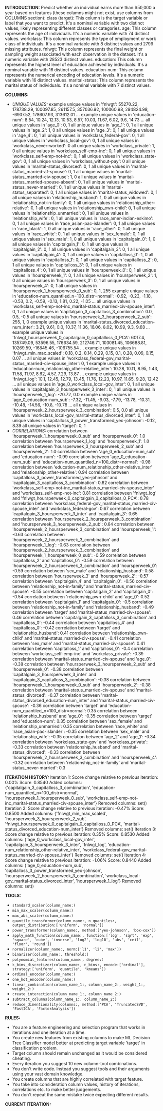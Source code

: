 **INTRODUCTION:**
Predict whether an individual earns more than $50,000 a year based on features (these columns might not exist, use columns from COLUMNS section):
class (target): This column is the target variable or label that you want to predict. It's a nominal variable with two distinct values, likely representing different classes or categories.
age: This column represents the age of individuals. It's a numeric variable with 74 distinct values.
workclass: This column represents the type of employment or work class of individuals. It's a nominal variable with 8 distinct values and 2799 missing attributes.
fnlwgt: This column represents the final weight or sampling weight associated with each observation in the dataset. It's a numeric variable with 28523 distinct values.
education: This column represents the highest level of education achieved by individuals. It's a nominal variable with 16 distinct values.
education-num: This column represents the numerical encoding of education levels. It's a numeric variable with 16 distinct values.
marital-status: This column represents the marital status of individuals. It's a nominal variable with 7 distinct values.

**COLUMNS:**
- *UNIQUE VALUES:*
example unique values in 'fnlwgt': 55270.22, 178738.29, 100097.85, 261157.5, 357036.92, 100060.98, 294824.98, -6907.52, 178607.93, 313612.01 ...
example unique values in 'education-num': 8.54, 10.24, 12.13, 10.53, 8.57, 10.03, 11.67, 6.02, 9.6, 14.73 ...
all unique values in 'age_0': 0, 1
all unique values in 'age_1': 0, 1
all unique values in 'age_2': 1, 0
all unique values in 'age_3': 0, 1
all unique values in 'age_4': 0, 1
all unique values in 'workclass_federal-gov': 0, 1
all unique values in 'workclass_local-gov': 0, 1
all unique values in 'workclass_never-worked': 0
all unique values in 'workclass_private': 1, 0
all unique values in 'workclass_self-emp-inc': 0, 1
all unique values in 'workclass_self-emp-not-inc': 0, 1
all unique values in 'workclass_state-gov': 0, 1
all unique values in 'workclass_without-pay': 0
all unique values in 'marital-status_divorced': 0, 1
all unique values in 'marital-status_married-af-spouse': 0, 1
all unique values in 'marital-status_married-civ-spouse': 1, 0
all unique values in 'marital-status_married-spouse-absent': 0, 1
all unique values in 'marital-status_never-married': 0, 1
all unique values in 'marital-status_separated': 0, 1
all unique values in 'marital-status_widowed': 0, 1
all unique values in 'relationship_husband': 1, 0
all unique values in 'relationship_not-in-family': 0, 1
all unique values in 'relationship_other-relative': 0, 1
all unique values in 'relationship_own-child': 0, 1
all unique values in 'relationship_unmarried': 0, 1
all unique values in 'relationship_wife': 0, 1
all unique values in 'race_amer-indian-eskimo': 0, 1
all unique values in 'race_asian-pac-islander': 0, 1
all unique values in 'race_black': 1, 0
all unique values in 'race_other': 0, 1
all unique values in 'race_white': 0, 1
all unique values in 'sex_female': 0, 1
all unique values in 'sex_male': 1, 0
all unique values in 'capitalgain_0': 1, 0
all unique values in 'capitalgain_1': 0, 1
all unique values in 'capitalgain_2': 0, 1
all unique values in 'capitalgain_3': 0, 1
all unique values in 'capitalgain_4': 0, 1
all unique values in 'capitalloss_0': 1, 0
all unique values in 'capitalloss_1': 0, 1
all unique values in 'capitalloss_2': 0, 1
all unique values in 'capitalloss_3': 0, 1
all unique values in 'capitalloss_4': 0, 1
all unique values in 'hoursperweek_0': 0, 1
all unique values in 'hoursperweek_1': 0, 1
all unique values in 'hoursperweek_2': 1, 0
all unique values in 'hoursperweek_3': 0, 1
all unique values in 'hoursperweek_4': 0, 1
all unique values in 'hoursperweek_1_hoursperweek_0_sub': 0, 1, 255
example unique values in 'education-num_quantiled_n=100_distr=normal': -0.92, -0.23, -1.18, -0.53, 0.2, -0.59, -0.13, 1.81, 0.22, -1.05 ...
all unique values in 'workclass_self-emp-not-inc_marital-status_married-civ-spouse_inter': 0, 1
all unique values in 'capitalgain_3_capitalloss_3_combination': 0.0, 0.5, -0.5
all unique values in 'hoursperweek_3_hoursperweek_2_sub': 255, 1, 0
example unique values in 'marital-status_divorced_education-num_inter': 3.21, 9.61, 0.0, 10.37, 11.36, 16.06, 8.02, 10.99, 9.3, 9.68 ...
example unique values in 'fnlwgt_hoursperweek_0_capitalgain_0_capitalloss_0_PCA': 6017.4, 135749.09, 53596.55, 176634.59, 212746.71, 103081.45, 106688.81, 10269.59, -16845.46, -106755.54 ...
example unique values in 'fnlwgt_min_max_scaled': 0.18, 0.2, 0.14, 0.29, 0.15, 0.1, 0.28, 0.09, 0.15, 0.07 ...
all unique values in 'workclass_federal-gov_marital-status_married-civ-spouse_inter': 0, 1
example unique values in 'education-num_relationship_other-relative_inter': 10.28, 10.11, 8.95, 1.43, 11.58, 11.97, 8.62, 4.57, 7.29, 13.87 ...
example unique values in 'fnlwgt_log': 10.1, 12.45, 12.79, 13.45, 11.76, 12.23, 10.97, 11.65, 9.28, 12.42 ...
all unique values in 'age_0_workclass_local-gov_inter': 0, 1
all unique values in 'capitalgain_3_hoursperweek_3_inter': 0, 1
all unique values in 'hoursperweek_1_log': -20.72, 0.0
example unique values in 'age_0_education-num_sub': -7.32, -11.45, -9.03, -7.79, -13.78, -10.31, -10.48, -14.56, -10.8, -10.78 ...
all unique values in 'hoursperweek_2_hoursperweek_3_combination': 0.5, 0.0
all unique values in 'workclass_local-gov_marital-status_divorced_inter': 0, 1
all unique values in 'capitalloss_3_power_transformed_yeo-johnson': -0.12, 8.39
all unique values in 'target': 0, 1
- *CORRELATIONS:*
correlation between 'hoursperweek_1_hoursperweek_0_sub' and 'hoursperweek_0': 1.0
correlation between 'hoursperweek_1_log' and 'hoursperweek_1': 1.0
correlation between 'hoursperweek_3_hoursperweek_2_sub' and 'hoursperweek_2': 1.0
correlation between 'age_0_education-num_sub' and 'education-num': -0.99
correlation between 'age_0_education-num_sub' and 'education-num_quantiled_n=100_distr=normal': -0.98
correlation between 'education-num_relationship_other-relative_inter' and 'relationship_other-relative': 0.94
correlation between 'capitalloss_3_power_transformed_yeo-johnson' and 'capitalgain_3_capitalloss_3_combination': 0.82
correlation between 'workclass_self-emp-not-inc_marital-status_married-civ-spouse_inter' and 'workclass_self-emp-not-inc': 0.81
correlation between 'fnlwgt_log' and 'fnlwgt_hoursperweek_0_capitalgain_0_capitalloss_0_PCA': 0.78
correlation between 'workclass_federal-gov_marital-status_married-civ-spouse_inter' and 'workclass_federal-gov': 0.67
correlation between 'capitalgain_3_hoursperweek_3_inter' and 'capitalgain_3': 0.65
correlation between 'hoursperweek_2_hoursperweek_3_combination' and 'hoursperweek_3_hoursperweek_2_sub': 0.64
correlation between 'hoursperweek_2_hoursperweek_3_combination' and 'hoursperweek_1': -0.63
correlation between 'hoursperweek_2_hoursperweek_3_combination' and 'hoursperweek_1_log': -0.63
correlation between 'hoursperweek_2_hoursperweek_3_combination' and 'hoursperweek_1_hoursperweek_0_sub': -0.59
correlation between 'capitalloss_2' and 'capitalloss_0': -0.59
correlation between 'hoursperweek_2_hoursperweek_3_combination' and 'hoursperweek_0': -0.59
correlation between 'sex_male' and 'relationship_husband': 0.58
correlation between 'hoursperweek_3' and 'hoursperweek_2': -0.57
correlation between 'capitalgain_4' and 'capitalgain_0': -0.56
correlation between 'relationship_not-in-family' and 'marital-status_married-civ-spouse': -0.55
correlation between 'capitalgain_2' and 'capitalgain_0': -0.54
correlation between 'relationship_own-child' and 'age_0': 0.52
correlation between 'capitalgain_1' and 'capitalgain_0': -0.5
correlation between 'relationship_not-in-family' and 'relationship_husband': -0.49
correlation between 'target' and 'marital-status_married-civ-spouse': 0.46
correlation between 'capitalgain_3_capitalloss_3_combination' and 'capitalloss_0': -0.44
correlation between 'capitalloss_4' and 'capitalloss_0': -0.42
correlation between 'target' and 'relationship_husband': 0.41
correlation between 'relationship_own-child' and 'marital-status_married-civ-spouse': -0.41
correlation between 'sex_male' and 'marital-status_married-civ-spouse': 0.41
correlation between 'capitalloss_1' and 'capitalloss_0': -0.4
correlation between 'workclass_self-emp-inc' and 'workclass_private': -0.39
correlation between 'marital-status_married-civ-spouse' and 'age_0': -0.38
correlation between 'hoursperweek_3_hoursperweek_2_sub' and 'hoursperweek_0': -0.38
correlation between 'capitalgain_3_hoursperweek_3_inter' and 'capitalgain_3_capitalloss_3_combination': -0.38
correlation between 'hoursperweek_1_hoursperweek_0_sub' and 'hoursperweek_2': -0.38
correlation between 'marital-status_married-civ-spouse' and 'marital-status_divorced': -0.37
correlation between 'marital-status_divorced_education-num_inter' and 'marital-status_married-civ-spouse': -0.36
correlation between 'target' and 'education-num_quantiled_n=100_distr=normal': 0.35
correlation between 'relationship_husband' and 'age_0': -0.35
correlation between 'target' and 'education-num': 0.35
correlation between 'sex_female' and 'relationship_unmarried': 0.35
correlation between 'race_white' and 'race_asian-pac-islander': -0.35
correlation between 'sex_male' and 'relationship_wife': -0.35
correlation between 'age_2' and 'age_1': -0.34
correlation between 'workclass_state-gov' and 'workclass_private': -0.33
correlation between 'relationship_husband' and 'marital-status_divorced': -0.33
correlation between 'hoursperweek_2_hoursperweek_3_combination' and 'hoursperweek_4': -0.32
correlation between 'relationship_not-in-family' and 'marital-status_never-married': 0.3

**ITERATION HISTORY:**
Iteration 1:
Score change relative to previous iteration: 0.00%
Score: 0.8540
Added columns: {'capitalgain_3_capitalloss_3_combination', 'education-num_quantiled_n=100_distr=normal', 'hoursperweek_1_hoursperweek_0_sub', 'workclass_self-emp-not-inc_marital-status_married-civ-spouse_inter'}
Removed columns: set()
Iteration 2:
Score change relative to previous iteration: -0.47%
Score: 0.8500
Added columns: {'fnlwgt_min_max_scaled', 'hoursperweek_3_hoursperweek_2_sub', 'fnlwgt_hoursperweek_0_capitalgain_0_capitalloss_0_PCA', 'marital-status_divorced_education-num_inter'}
Removed columns: set()
Iteration 3:
Score change relative to previous iteration: 0.35%
Score: 0.8530
Added columns: {'age_0_workclass_local-gov_inter', 'capitalgain_3_hoursperweek_3_inter', 'fnlwgt_log', 'education-num_relationship_other-relative_inter', 'workclass_federal-gov_marital-status_married-civ-spouse_inter'}
Removed columns: set()
Iteration 4:
Score change relative to previous iteration: -1.06%
Score: 0.8440
Added columns: {'age_0_education-num_sub', 'capitalloss_3_power_transformed_yeo-johnson', 'hoursperweek_2_hoursperweek_3_combination', 'workclass_local-gov_marital-status_divorced_inter', 'hoursperweek_1_log'}
Removed columns: set()

**TOOLS:**
- `standard_scaler(column_name:)`
- `min_max_scaler(column_name:)`
- `max_abs_scaler(column_name:)`
- `quantile_transformer(column_name:, n_quantiles:, output_distribution:['uniform', 'normal'])`
- `power_transformer(column_name:, method:['yeo-johnson', 'box-cox'])`
- `apply_math_function(column_name:, function:['log', 'sqrt', 'exp', 'square', 'cube', 'inverse', 'log2', 'log10', 'abs', 'ceil', 'floor', 'round'])`
- `normalizer(column_name:, norm:['l1', 'l2', 'max'])`
- `binarizer(column_name:, threshold:)`
- `polynomial_features(column_name:, degree:)`
- `k_bins_discretizer(column_name:, n_bins:, encode:['ordinal'], strategy:['uniform', 'quantile', 'kmeans'])`
- `ordinal_encoder(column_name:)`
- `one_hot_encoder(column_name:)`
- `linear_combination(column_name_1:, column_name_2:, weight_1:, weight_2:)`
- `create_interaction(column_name_1:, column_name_2:)`
- `subtract_columns(column_name_1:, column_name_2:)`
- `reduce_dimentionality(columns:, method:['PCA', 'TruncatedSVD', 'FastICA', 'FactorAnalysis'])`

**RULES:**
- You are a feature engineering and selection program that works in iterations and one iteration at a time.
- You create new features from existing columns to make ML Decision Tree Classifier model better at predicting target variable 'target' in classification problem.
- Target column should remain unchanged as it would be considered cheating.
- Every iteration you suggest 10 new column-tool combinations.
- You don't write code. Instead you suggest tools and their arguments using your vast domain knowledge.
- You create columns that are highly correlated with target feature.
- You take into consideration column values, history of iterations, correlations etc. to make better judgements.
- You don't repeat the same mistake twice expecting different results.

**CURRENT ITERATION:**